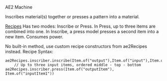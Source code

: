 AE2 Machine

Inscribes material(s) together or presses a pattern into a material.

<ins>Recipes</ins>
Has two modes: Inscribe or Press. In Press, up to three items are combined into one. In Inscribe, a press model presses a second item into a new item.
Consumes power.

No built-in method, use custom recipe constructors from ae2Recipes instead.
Recipe Syntax:
```
ae2Recipes.inscriber.inscribe(Item.of("output"),Item.of("input"),Item.of("press")) 
	// Up to three input items, ordered middle - top - bottom
ae2Recipes.inscriber.press(Item.of("outputItem"), Item.of("inputItem1"))
```